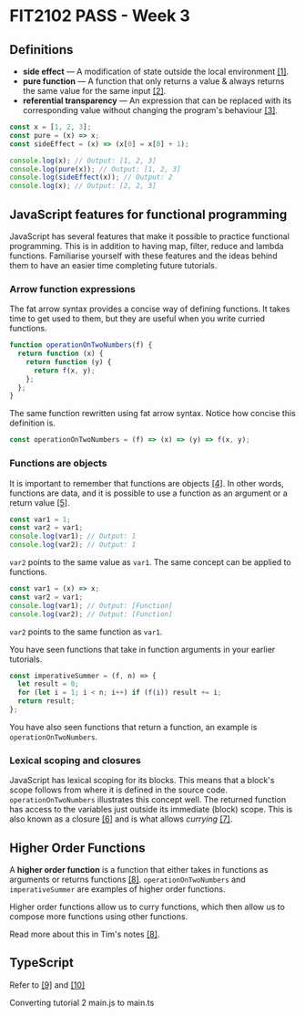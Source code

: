 # FIT2102 PASS - Week 3

## Definitions

- **side effect** &mdash; A modification of state outside the local environment [\[1\]][1].
- **pure function** &mdash; A function that only returns a value &amp; always returns the same value for the same input [\[2\]][2].
- **referential transparency** &mdash; An expression that can be replaced with its corresponding value without changing the program's behaviour [\[3\]][3].

```javascript
const x = [1, 2, 3];
const pure = (x) => x;
const sideEffect = (x) => (x[0] = x[0] + 1);

console.log(x); // Output: [1, 2, 3]
console.log(pure(x)); // Output: [1, 2, 3]
console.log(sideEffect(x)); // Output: 2
console.log(x); // Output: [2, 2, 3]
```

## JavaScript features for functional programming

JavaScript has several features that make it possible to practice functional programming. This is in addition to having map, filter, reduce and lambda functions. Familiarise yourself with these features and the ideas behind them to have an easier time completing future tutorials.

### Arrow function expressions

The fat arrow syntax provides a concise way of defining functions. It takes time to get used to them, but they are useful when you write curried functions.

```javascript
function operationOnTwoNumbers(f) {
  return function (x) {
    return function (y) {
      return f(x, y);
    };
  };
}
```

The same function rewritten using fat arrow syntax. Notice how concise this definition is.

```javascript
const operationOnTwoNumbers = (f) => (x) => (y) => f(x, y);
```

### Functions are objects

It is important to remember that functions are objects [\[4\]][4]. In other words, functions are data, and it is possible to use a function as an argument or a return value [\[5\]][5].

```javascript
const var1 = 1;
const var2 = var1;
console.log(var1); // Output: 1
console.log(var2); // Output: 1
```

`var2` points to the same value as `var1`. The same concept can be applied to functions.

```javascript
const var1 = (x) => x;
const var2 = var1;
console.log(var1); // Output: [Function]
console.log(var2); // Output: [Function]
```

`var2` points to the same function as `var1`.

You have seen functions that take in function arguments in your earlier tutorials.

```javascript
const imperativeSummer = (f, n) => {
  let result = 0;
  for (let i = 1; i < n; i++) if (f(i)) result += i;
  return result;
};
```

You have also seen functions that return a function, an example is `operationOnTwoNumbers`.

### Lexical scoping and closures

JavaScript has lexical scoping for its blocks. This means that a block's scope follows from where it is defined in the source code. `operationOnTwoNumbers` illustrates this concept well. The returned function has access to the variables just outside its immediate (block) scope. This is also known as a closure [\[6\]][6] and is what allows _currying_ [\[7\]][7].

## Higher Order Functions

A **higher order function** is a function that either takes in functions as arguments or returns functions [\[8\]][8]. `operationOnTwoNumbers` and `imperativeSummer` are examples of higher order functions.

Higher order functions allow us to curry functions, which then allow us to compose more functions using other functions.

Read more about this in Tim's notes [\[8\]][8].

## TypeScript

Refer to [\[9\]][9] and [\[10\]][10]

Converting tutorial 2 main.js to main.ts

[1]: https://en.wikipedia.org/wiki/Side_effect_(computer_science)
[2]: https://en.wikipedia.org/wiki/Pure_function
[3]: https://en.wikipedia.org/wiki/Referential_transparency
[4]: https://tgdwyer.github.io/javascript1/#functions-are-objects
[5]: https://tgdwyer.github.io/javascript1/#functions-as-parameters-to-other-functions
[6]: https://tgdwyer.github.io/javascript1/#closures
[7]: https://tgdwyer.github.io/higherorderfunctions/#curried-functions
[8]: https://tgdwyer.github.io/higherorderfunctions/
[9]: https://tgdwyer.github.io/typescript1/
[10]: https://www.typescriptlang.org/docs/handbook/basic-types.html
